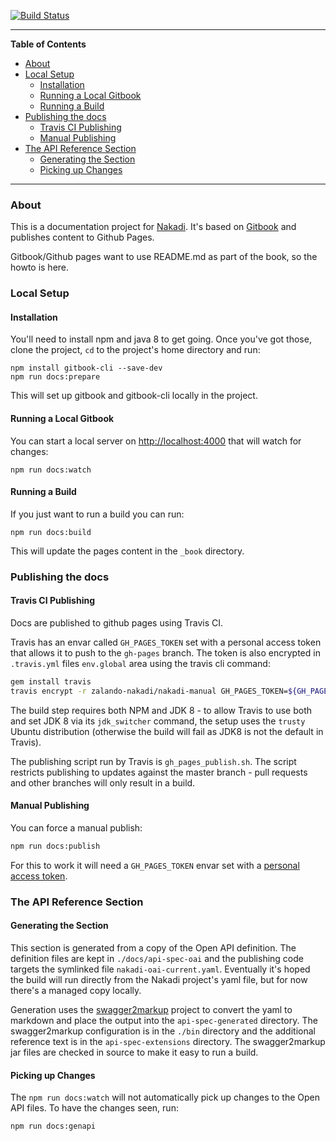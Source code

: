 [![Build Status](https://travis-ci.org/zalando-nakadi/nakadi-manual.svg?branch=master)](https://travis-ci.org/zalando-nakadi/nakadi-manual)

----
<!-- START doctoc generated TOC please keep comment here to allow auto update -->
<!-- DON'T EDIT THIS SECTION, INSTEAD RE-RUN doctoc TO UPDATE -->
**Table of Contents**

- [About](#about)
- [Local Setup](#local-setup)
  - [Installation](#installation)
  - [Running a Local Gitbook](#running-a-local-gitbook)
  - [Running a Build](#running-a-build)
- [Publishing the docs](#publishing-the-docs)
  - [Travis CI  Publishing](#travis-ci--publishing)
  - [Manual Publishing](#manual-publishing)
- [The API Reference Section](#the-api-reference-section)
  - [Generating the Section](#generating-the-section)
  - [Picking up Changes](#picking-up-changes)

<!-- END doctoc generated TOC please keep comment here to allow auto update -->
----

### About

This is a documentation project for [Nakadi](https://github.com/zalando/nakadi). It's based on [Gitbook](https://www.gitbook.com) and publishes content to Github Pages.

Gitbook/Github pages want to use README.md as part of the book, so the howto is here.

### Local Setup

#### Installation

You'll need to install npm and java 8 to get going. Once you've got those, clone the project, `cd` to the project's home directory and run:

```
npm install gitbook-cli --save-dev
npm run docs:prepare
```

This will set up gitbook and gitbook-cli locally in the project.

#### Running a Local Gitbook

You can start a local server on [http://localhost:4000](http://localhost:4000) that will watch for changes:

```
npm run docs:watch
```


#### Running a Build

If you just want to run a build you can run: 

```
npm run docs:build
```

This will update the pages content in the `_book` directory.

### Publishing the docs

#### Travis CI  Publishing

Docs are published to github pages using Travis CI. 

Travis has an envar called `GH_PAGES_TOKEN` set with a personal access token that allows it to push to the `gh-pages` branch. The token is also encrypted in `.travis.yml` files `env.global` area using the travis cli command:

```sh
gem install travis
travis encrypt -r zalando-nakadi/nakadi-manual GH_PAGES_TOKEN=${GH_PAGES_TOKEN} --add
```

The build step requires both NPM and JDK 8 - to allow Travis to use both and set JDK 8 via its `jdk_switcher` command, the setup uses the `trusty` Ubuntu distribution (otherwise the build will fail as JDK8 is not the default in Travis).

The publishing script run by Travis is `gh_pages_publish.sh`. The script restricts publishing to updates against the master branch - pull requests and other branches will only result in a build.


#### Manual Publishing

You can force a manual publish:

```sh
npm run docs:publish
```

For this to work it will need a `GH_PAGES_TOKEN` envar set with a [personal access token](https://github.com/settings/tokens/new).

### The API Reference Section

#### Generating the Section

This section is generated from a copy of the Open API definition. The definition files are kept in `./docs/api-spec-oai` and the publishing code targets the symlinked file `nakadi-oai-current.yaml`. Eventually it's hoped the build will run directly from the Nakadi project's yaml file, but for now there's a managed copy locally.

Generation uses the [swagger2markup](http://swagger2markup.github.io/swagger2markup/1.0.1-SNAPSHOT) project to convert the yaml to markdown and place the output into the `api-spec-generated` directory. The swagger2markup configuration is in the `./bin` directory and the additional reference text is in the `api-spec-extensions` directory. The swagger2markup jar files are checked in source to make it easy to run a build.

#### Picking up Changes

The `npm run docs:watch` will not automatically pick up changes to the Open API files. To have the changes seen, run:

```sh
npm run docs:genapi
```


